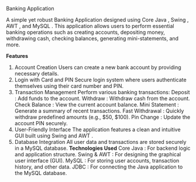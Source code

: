 Banking Application



A simple yet robust Banking Application designed using Core Java , Swing , AWT , and MySQL . This application allows users to perform essential banking operations such as creating accounts, depositing money, withdrawing cash, checking balances, generating mini-statements, and more.

**Features**
1) Account Creation 
  Users can create a new bank account by providing necessary details.
2) Login with Card and PIN
  Secure login system where users authenticate themselves using their card number and PIN.
3) Transaction Management
  Perform various banking transactions:
    Deposit : Add funds to the account.
    Withdraw : Withdraw cash from the account.
    Check Balance : View the current account balance.
    Mini Statement : Generate a summary of recent transactions.
    Fast Withdrawal : Quickly withdraw predefined amounts (e.g., $50, $100).
    Pin Change : Update the account PIN securely.
4) User-Friendly Interface
  The application features a clean and intuitive GUI built using Swing and AWT .
5) Database Integration
  All user data and transactions are stored securely in a MySQL database.
**Technologies Used**
  Core Java : For backend logic and application structure.
  Swing & AWT : For designing the graphical user interface (GUI).
  MySQL : For storing user accounts, transaction history, and other data.
  JDBC : For connecting the Java application to the MySQL database.

